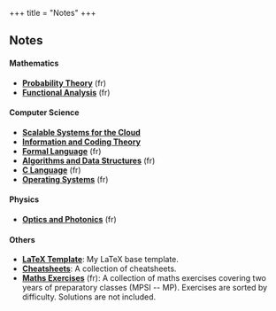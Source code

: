 +++
title = "Notes"
+++

## Notes

#### Mathematics
* [**Probability Theory**](/probability.pdf) (fr)
* [**Functional Analysis**](/analysis.pdf) (fr)

#### Computer Science
* [**Scalable Systems for the Cloud**](/scalable-systems.pdf)
* [**Information and Coding Theory**](/info-theory.pdf)
* [**Formal Language**](/formal-language.pdf) (fr)
* [**Algorithms and Data Structures**](/algorithms.pdf) (fr)
* [**C Language**](/c-language.pdf) (fr)
* [**Operating Systems**](/os.pdf) (fr)

#### Physics
* [**Optics and Photonics**](/optics.pdf) (fr)

#### Others
* [**LaTeX Template**](https://github.com/ojroques/dotfiles/tree/master/latex):
My LaTeX base template.
* [**Cheatsheets**](https://github.com/ojroques/cheatsheets):
A collection of cheatsheets.
* [**Maths Exercises**](/maths-exercises.pdf) (fr):
A collection of maths exercises covering two years of preparatory classes (MPSI -- MP). Exercises are sorted by difficulty. Solutions are not included.
